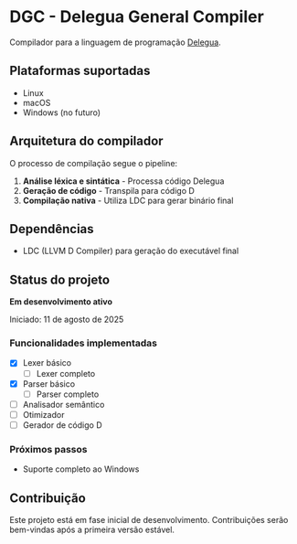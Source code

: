 # DGC - Delegua General Compiler

Compilador para a linguagem de programação [Delegua](https://github.com/DesignLiquido/delegua).

## Plataformas suportadas

- Linux
- macOS
- Windows (no futuro)

## Arquitetura do compilador

O processo de compilação segue o pipeline:

1. **Análise léxica e sintática** - Processa código Delegua
2. **Geração de código** - Transpila para código D
3. **Compilação nativa** - Utiliza LDC para gerar binário final

## Dependências

- LDC (LLVM D Compiler) para geração do executável final

## Status do projeto

**Em desenvolvimento ativo**

Iniciado: 11 de agosto de 2025

### Funcionalidades implementadas

- [X] Lexer básico
  - [ ] Lexer completo
- [X] Parser básico
  - [ ] Parser completo
- [ ] Analisador semântico
- [ ] Otimizador
- [ ] Gerador de código D

### Próximos passos

- Suporte completo ao Windows

## Contribuição

Este projeto está em fase inicial de desenvolvimento. Contribuições serão bem-vindas após a primeira versão estável.
